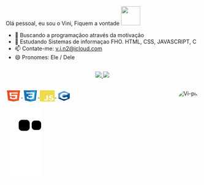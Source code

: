 
<div>
 Olá pessoal, eu sou o Vini, Fiquem a vontade 
<img width="50" height="50" src="https://user-images.githubusercontent.com/104936042/177441792-3d41aef0-c1fe-468c-a6cd-8259cb11c3aa.gif" width="0px"/>
</div>


- 🔭 Buscando a programaçãoo através da motivação
- 🌱 Estudando Sistemas de informaçao FHO. HTML, CSS, JAVASCRIPT, C
- 📫 Contate-me: v.i.n2@icloud.com
- 😄 Pronomes: Ele / Dele

##

<div align="center">
  <a href="https://github.com/Relapso">
  <img height="130em" src="https://github-readme-stats.vercel.app/api?username=Relapso&show_icons=true&theme=dracula&include_all_commits=true&count_private=true"/>
  <img height="130em" src="https://github-readme-stats.vercel.app/api/top-langs/?username=Relapso&layout=compact&langs_count=7&theme=dracula"/>
</div>
  
  ##
  
<div>
   <img align="center" alt="Vi-HTML" height="30" width="40" src="https://raw.githubusercontent.com/devicons/devicon/master/icons/html5/html5-original.svg">
   <img align="center" alt="Vi-CSS" height="30" width="40" src="https://raw.githubusercontent.com/devicons/devicon/master/icons/css3/css3-original.svg">
   <img align="center" alt="Vi-Js" height="30" width="40" src="https://raw.githubusercontent.com/devicons/devicon/master/icons/javascript/javascript-plain.svg">
   <img align="center" alt="Vi-Js" height="30"width="40"src="https://raw.githubusercontent.com/github/explore/f3e22f0dca2be955676bc70d6214b95b13354ee8/topics/c/c.png">
   <img align="right" alt="Vi-pic" height="150" style="border-radius:50px;" src="https://c.tenor.com/6aNDWPF18CkAAAAC/star-tamtl%C4%B1.gif">
</div>
<div>
   
 ![Snake animation](https://github.com/Relapso/Relapso/blob/output/github-contribution-grid-snake.svg)
  
 </div>

  
  
 
  
  

